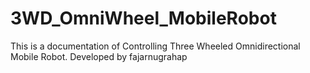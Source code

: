 # 3WD_OmniWheel_MobileRobot
This is a documentation of Controlling Three Wheeled Omnidirectional Mobile Robot. Developed by fajarnugrahap
